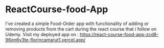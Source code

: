# ReactCourse-food-App
I've created a simple Food-Order app with functionality of adding or  removing products from the cart during the react course that i follow on Udemy.
Visit my deployed app on : https://react-course-food-app-zcd8-96qn6y3te-florincamarut1.vercel.app/

